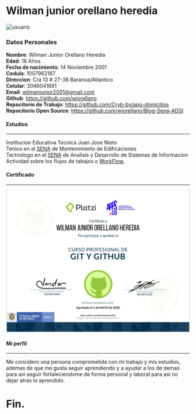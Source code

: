 # Wilman junior orellano heredia
![usuario](https://cdn2.iconfinder.com/data/icons/ios-7-icons/50/user_male2-512.png)

### Datos Personales
**Nombre**: Wilman Junior Orellano Heredia <br>
**Edad**: 18 Años <br>
**Fecha de nacimiento**: 14 Noviembre 2001 <br>
**Cedula**: 1007962187 <br>
**Direccion**: Cra 13 # 27-38 Baranoa/Atlantico <br>
**Celular**: 3046041681 <br>
**Email**: wilmanjunior2001@gmail.com <br>
**Github**: https://github.com/wjorellano <br>
**Repocitorio de Trabajo**: https://github.com/Cryb-by/app-domicilios <br>
**Repocitorio Open Source**: https://github.com/wjorellano/Blog-Sena-ADSI

#### Estudios
---
Institucion Educativa Tecnica Juan Jose Nieto <br>
Tenico en el [SENA] de Mantenimiento de Edificaciones <br>
Tectnologo en el [SENA] de Analisis y Desarrollo de Sistemas de Informacion <br>
Actividad sobre los flujos de tabajos o [WorkFlow.](Documentacion/WorkFlow/wilmanwf.md)
#### Certificado
---
![certificado](https://github.com/wjorellano/certificado/blob/master/certificado%20de%20git%20y%20github.PNG?raw=true)

#### Mi perfil
---
Me concidero una persona comprometida con mi trabajo y mis estudios, ademas de que me gusta seguir aprendiendo y a ayudar a los de demas para asi seguir fortaleciendome de forma personal y laboral para asi no dejar atras lo aprendido.

[SENA]:http://www.sena.edu.co/es-co/Paginas/default.aspx

# Fin.
